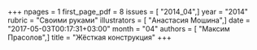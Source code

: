 +++
npages = 1
first_page_pdf = 8
issues = [ "2014_04",]
year = "2014"
rubric = "Своими руками"
illustrators = [ "Анастасия Мошина",]
date = "2017-05-03T00:17:31+03:00"
month = "04"
authors = [ "Максим Прасолов",]
title = "Жёсткая конструкция"
+++
